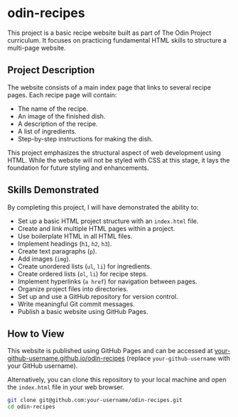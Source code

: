 # odin-recipes

This project is a basic recipe website built as part of The Odin Project curriculum. It focuses on practicing fundamental HTML skills to structure a multi-page website.

## Project Description

The website consists of a main index page that links to several recipe pages. Each recipe page will contain:

* The name of the recipe.
* An image of the finished dish.
* A description of the recipe.
* A list of ingredients.
* Step-by-step instructions for making the dish.

This project emphasizes the structural aspect of web development using HTML. While the website will not be styled with CSS at this stage, it lays the foundation for future styling and enhancements.

## Skills Demonstrated

By completing this project, I will have demonstrated the ability to:

* Set up a basic HTML project structure with an `index.html` file.
* Create and link multiple HTML pages within a project.
* Use boilerplate HTML in all HTML files.
* Implement headings (`h1`, `h2`, `h3`).
* Create text paragraphs (`p`).
* Add images (`img`).
* Create unordered lists (`ul`, `li`) for ingredients.
* Create ordered lists (`ol`, `li`) for recipe steps.
* Implement hyperlinks (`a href`) for navigation between pages.
* Organize project files into directories.
* Set up and use a GitHub repository for version control.
* Write meaningful Git commit messages.
* Publish a basic website using GitHub Pages.

## How to View

This website is published using GitHub Pages and can be accessed at [your-github-username.github.io/odin-recipes](your-github-username.github.io/odin-recipes) (replace `your-github-username` with your GitHub username).

Alternatively, you can clone this repository to your local machine and open the `index.html` file in your web browser.

```bash
git clone git@github.com:your-username/odin-recipes.git
cd odin-recipes

